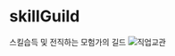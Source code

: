 # skillGuild
스킬습득 및 전직하는 모험가의 길드
![직업교관](https://github.com/user-attachments/assets/46834c0d-aaa6-4b68-a720-af3d77f52746)

